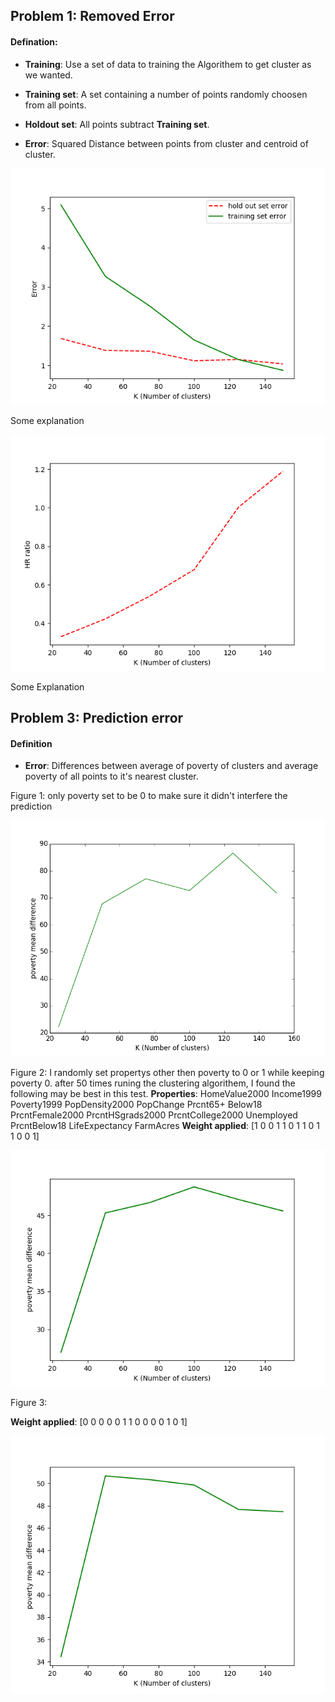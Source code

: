  ## Problem 1: Removed Error

#### Defination:

* **Training**: Use a set of data to training the Algorithem to get cluster as we wanted.


* **Training set**: A set containing a number of points randomly choosen from all points.
* **Holdout set**: All points subtract **Training set**.


* **Error**: Squared Distance between points from cluster and centroid of cluster.

![some picture](./ps10_Figure_1.png)

Some explanation

![some text](./ps10_Figure_2.png)

Some Explanation

## Problem 3: Prediction error

#### Definition 

* **Error**: Differences between average of poverty of clusters and average poverty of all points to it's nearest cluster.


Figure 1: only poverty set to be 0 to make sure it didn't interfere the prediction

![some text](predictionError.png)

Figure 2: I randomly set propertys other then poverty to 0 or 1 while keeping poverty 0. after 50 times runing the clustering algorithem, I found the following may be best in this test.
**Properties**: HomeValue2000	Income1999	Poverty1999	PopDensity2000	PopChange	Prcnt65+	Below18	PrcntFemale2000	PrcntHSgrads2000	PrcntCollege2000	Unemployed	PrcntBelow18	LifeExpectancy	FarmAcres
**Weight applied**: [1 0 0 1 1 0 1 1 0 1 1 0 0 1]

![some text](predictionError_2.png)

Figure 3:

**Weight applied**: [0 0 0 0 0 1 1 0 0 0 0 1 0 1]

![some text](predictionError_3.png)